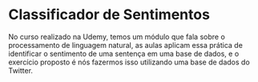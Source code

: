﻿# Classificador de Sentimentos
 
No curso realizado na Udemy, temos um módulo que fala sobre o processamento de linguagem natural, as aulas aplicam essa prática de identificar o sentimento de uma sentença em uma base de dados, e o exercício proposto é nós fazermos isso utilizando uma base de dados do Twitter.
